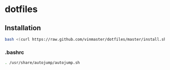 # dotfiles

## Installation
```bash
bash <(curl https://raw.github.com/vinmaster/dotfiles/master/install.sh -L -o -)
```

### .bashrc
```bash
. /usr/share/autojump/autojump.sh
```
